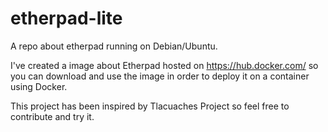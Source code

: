 # etherpad-lite
A repo about etherpad running on Debian/Ubuntu. 

I've created a image about Etherpad hosted on https://hub.docker.com/ so you can download and use the image in order to deploy it on a container using Docker.

This project has been inspired by Tlacuaches Project so feel free to contribute and try it.



